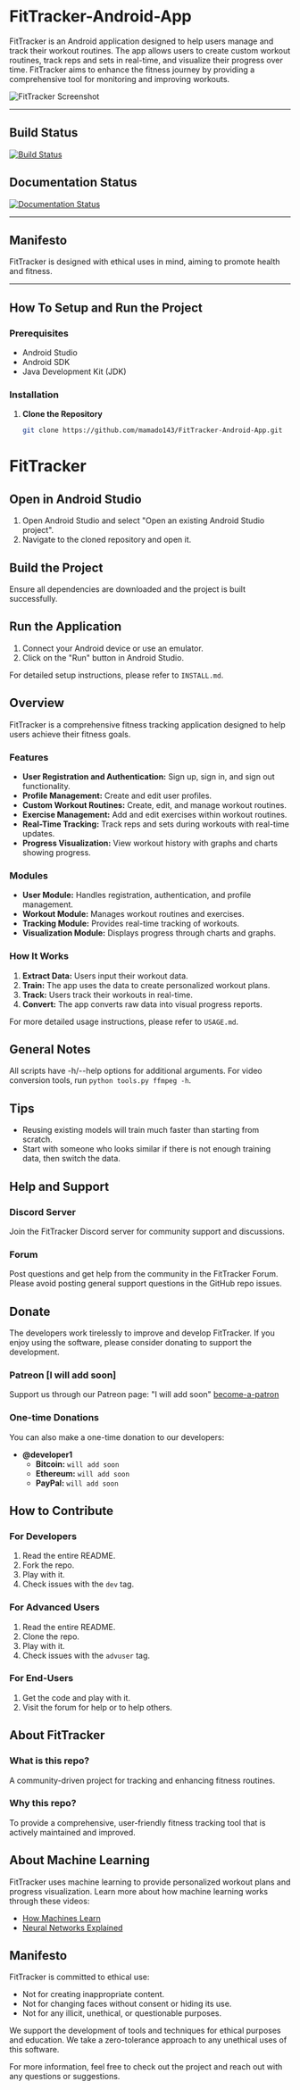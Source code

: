 # FitTracker-Android-App

FitTracker is an Android application designed to help users manage and track their workout routines. The app allows users to create custom workout routines, track reps and sets in real-time, and visualize their progress over time. FitTracker aims to enhance the fitness journey by providing a comprehensive tool for monitoring and improving workouts.

![FitTracker Screenshot](path/to/screenshot.png)

---

## Build Status

[![Build Status](link-to-build-status-badge)](link-to-build-details)

## Documentation Status

[![Documentation Status](link-to-documentation-status-badge)](link-to-documentation-details)

---

## Manifesto

FitTracker is designed with ethical uses in mind, aiming to promote health and fitness.

---

## How To Setup and Run the Project

### Prerequisites

- Android Studio
- Android SDK
- Java Development Kit (JDK)

### Installation

1. **Clone the Repository**

   ```bash
   git clone https://github.com/mamado143/FitTracker-Android-App.git

# FitTracker

## Open in Android Studio

1. Open Android Studio and select "Open an existing Android Studio project".
2. Navigate to the cloned repository and open it.

## Build the Project

Ensure all dependencies are downloaded and the project is built successfully.

## Run the Application

1. Connect your Android device or use an emulator.
2. Click on the "Run" button in Android Studio.

For detailed setup instructions, please refer to `INSTALL.md`.

## Overview

FitTracker is a comprehensive fitness tracking application designed to help users achieve their fitness goals.

### Features

* **User Registration and Authentication:** Sign up, sign in, and sign out functionality.
* **Profile Management:** Create and edit user profiles.
* **Custom Workout Routines:** Create, edit, and manage workout routines.
* **Exercise Management:** Add and edit exercises within workout routines.
* **Real-Time Tracking:** Track reps and sets during workouts with real-time updates.
* **Progress Visualization:** View workout history with graphs and charts showing progress.

### Modules

* **User Module:** Handles registration, authentication, and profile management.
* **Workout Module:** Manages workout routines and exercises.
* **Tracking Module:** Provides real-time tracking of workouts.
* **Visualization Module:** Displays progress through charts and graphs.

### How It Works

1. **Extract Data:** Users input their workout data.
2. **Train:** The app uses the data to create personalized workout plans.
3. **Track:** Users track their workouts in real-time.
4. **Convert:** The app converts raw data into visual progress reports.

For more detailed usage instructions, please refer to `USAGE.md`.

## General Notes

All scripts have -h/--help options for additional arguments.
For video conversion tools, run `python tools.py ffmpeg -h`.

## Tips

* Reusing existing models will train much faster than starting from scratch.
* Start with someone who looks similar if there is not enough training data, then switch the data.

## Help and Support

### Discord Server

Join the FitTracker Discord server for community support and discussions.

### Forum

Post questions and get help from the community in the FitTracker Forum. Please avoid posting general support questions in the GitHub repo issues.

## Donate

The developers work tirelessly to improve and develop FitTracker. If you enjoy using the software, please consider donating to support the development.

### Patreon [I will add soon]

Support us through our Patreon page: "I will add soon" [become-a-patron](your-Patreon-lin)

### One-time Donations

You can also make a one-time donation to our developers:

* **@developer1**
    * **Bitcoin:** `will add soon`
    * **Ethereum:** `will add soon`
    * **PayPal:** `will add soon`

## How to Contribute

### For Developers

1. Read the entire README.
2. Fork the repo.
3. Play with it.
4. Check issues with the `dev` tag.

### For Advanced Users

1. Read the entire README.
2. Clone the repo.
3. Play with it.
4. Check issues with the `advuser` tag.

### For End-Users

1. Get the code and play with it.
2. Visit the forum for help or to help others.

## About FitTracker

### What is this repo?

A community-driven project for tracking and enhancing fitness routines.

### Why this repo?

To provide a comprehensive, user-friendly fitness tracking tool that is actively maintained and improved.

## About Machine Learning

FitTracker uses machine learning to provide personalized workout plans and progress visualization. Learn more about how machine learning works through these videos:

* [How Machines Learn](your-video-link)
* [Neural Networks Explained](your-video-link)

## Manifesto

FitTracker is committed to ethical use:

* Not for creating inappropriate content.
* Not for changing faces without consent or hiding its use.
* Not for any illicit, unethical, or questionable purposes.

We support the development of tools and techniques for ethical purposes and education. We take a zero-tolerance approach to any unethical uses of this software.

For more information, feel free to check out the project and reach out with any questions or suggestions. 
